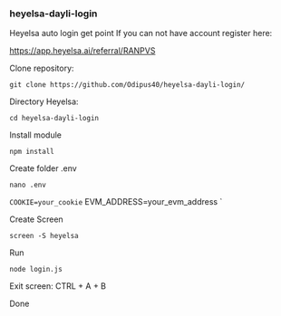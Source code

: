 ### heyelsa-dayli-login

Heyelsa auto login get point
If you can not have account register here:

https://app.heyelsa.ai/referral/RANPVS

Clone repository:
```
git clone https://github.com/Odipus40/heyelsa-dayli-login/
```

Directory Heyelsa:
```
cd heyelsa-dayli-login
```

Install module
```
npm install
```

Create folder .env
```
nano .env
```
`
COOKIE=your_cookie
`
EVM_ADDRESS=your_evm_address
`

Create Screen
```
screen -S heyelsa
```

Run
```
node login.js
```

Exit screen:
CTRL + A + B

Done

